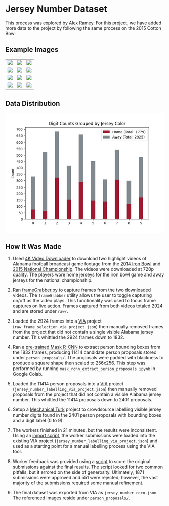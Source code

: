 # Jersey Number Dataset
This process was explored by Alex Ramey. For this project, we have added more data to the project by following the same process on the 2015 Cotton Bowl

## Example Images

| | | |
|:----------:|:----------:|:----------:|
| ![][pic1]  | ![][pic2]  | ![][pic3]  |
| ![][pic4]  | ![][pic5]  | ![][pic6]  |
| ![][pic7]  | ![][pic8]  | ![][pic9]  |
| ![][pic10]  | ![][pic11] | ![][pic12] |

[pic1]: readme_assets/pic1.png
[pic2]: readme_assets/pic2.png
[pic3]: readme_assets/pic3.png
[pic4]: readme_assets/pic4.png
[pic5]: readme_assets/pic5.png
[pic6]: readme_assets/pic6.png
[pic7]: readme_assets/pic7.png
[pic8]: readme_assets/pic8.png
[pic9]: readme_assets/pic9.png
[pic10]: readme_assets/pic10.png
[pic11]: readme_assets/pic11.png
[pic12]: readme_assets/pic12.png

## Data Distribution

![bar chart](readme_assets/dataVisualization.png)

## How It Was Made

1. Used [4K Video Downloader](https://www.4kdownload.com/products/product-videodownloader) to download two highlight videos of Alabama football broadcast game footage from the [2014 Iron Bowl](https://www.youtube.com/watch?v=Fh7bYnoFMYM) and [2015 National Championship](https://www.youtube.com/watch?v=mBHvIf84L5k). The videos were downloaded at 720p quality. The players wore home jerseys for the iron bowl game and away jerseys for the national championship.

1. Ran [frameGrabber.py](util/frameGrabber.py) to capture frames from the two downloaded videos. The `frameGrabber` utility allows the user to toggle capturing on/off as the video plays. This functionality was used to focus frame captures on live action. Frames captured from both videos totaled 2924 and are stored under `raw/`.

1. Loaded the 2924 frames into a [VIA](http://www.robots.ox.ac.uk/~vgg/software/via/) project (`raw_frame_selection_via_project.json`) then manually removed frames from the project that did not contain a single visible Alabama jersey number. This whittled the 2924 frames down to 1832.

1. Ran a [pre-trained Mask R-CNN](https://github.com/matterport/Mask_RCNN) to extract person bounding boxes from the 1832 frames, producing 11414 candidate person proposals stored under `person_proposals/`. The proposals were padded with blackness to produce a square shape then scaled to 256x256. This step was performed by running `mask_rcnn_extract_person_proposals.ipynb` in Google Colab.

1. Loaded the 11414 person proposals into a [VIA](http://www.robots.ox.ac.uk/~vgg/software/via/) project (`jersey_number_labelling_via_project.json`) then manually removed proposals from the project that did not contain a visible Alabama jersey number. This whittled the 11414 proposals down to 2401 proposals.

1. Setup a [Mechanical Turk](https://www.mturk.com/) project to crowdsource labelling visible jersey number digits found in the 2401 person proposals with bounding boxes and a digit label (0 to 9).

1. The workers finished in 21 minutes, but the results were inconsistent. Using an [import script](mTurk/import_mTurk_results.py), the worker submissions were loaded into the existing VIA project (`jersey_number_labelling_via_project.json`) and used as a starting point for a manual labelling process using the VIA tool.

1. Worker feedback was provided using a [script](mTurk/createWorkerFeedback.py) to score the original submissions against the final results. The script looked for two common pitfalls, but it errored on the side of generosity. Ultimately, 1871 submissions were approved and 551 were rejected; however, the vast majority of the submissions required some manual refinement.

1. The final dataset was exported from VIA as `jersey_number_coco.json`. The referenced images reside under `person_proposals/`.
